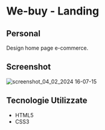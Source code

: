 # We-buy - Landing 
## Personal

Design home page e-commerce.

## Screenshot

![screenshot_04_02_2024 16-07-15](https://github.com/dimainc26/we-buy/assets/125144533/8439f9b6-6ff8-41cf-a9df-50629e1ef2bc)




## Tecnologie Utilizzate

- HTML5
- CSS3

